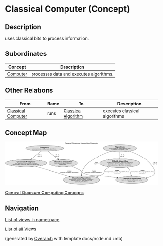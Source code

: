 
# Classical Computer (Concept)
## Description
uses classical bits to process information.

## Subordinates
| Concept | Description |
|---|---|
| [Computer](../../software-development/quantum-computing/computer.md)| processes data and executes algorithms. |
## Other Relations
| From | Name | To | Description |
|---|---|---|---|
| [Classical Computer](../../software-development/quantum-computing/classical-computer.md) | runs | [Classical Algorithm](../../software-development/quantum-computing/classical-algorithm.md) | executes classical algorithms |

## Concept Map
![General Quantum Computing Concepts](../../software-development/quantum-computing/concept-view.png)

[General Quantum Computing Concepts](../../software-development/quantum-computing/concept-view.md)


## Navigation
[List of views in namespace](./views-in-namespace.md)

[List of all Views](../../views.md)


(generated by [Overarch](https://github.com/soulspace-org/overarch) with template docs/node.md.cmb)
